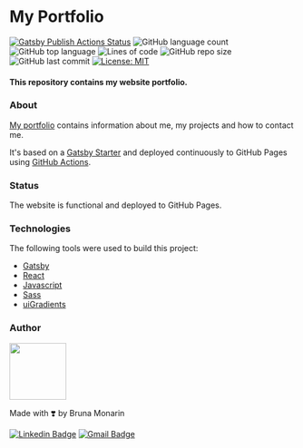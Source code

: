 # My Portfolio
[![Gatsby Publish Actions Status](https://github.com/brunapm/brunapm.github.io/workflows/Gatsby%20Publish/badge.svg)](https://brunapm.github.io)
![GitHub language count](https://img.shields.io/github/languages/count/brunapm/brunapm.github.io)
![GitHub top language](https://img.shields.io/github/languages/top/brunapm/brunapm.github.io)
![Lines of code](https://img.shields.io/tokei/lines/github/brunapm/brunapm.github.io)
![GitHub repo size](https://img.shields.io/github/repo-size/brunapm/brunapm.github.io)
![GitHub last commit](https://img.shields.io/github/last-commit/brunapm/brunapm.github.io)
[![License: MIT](https://img.shields.io/badge/License-MIT-green.svg)](LICENSE)

#### This repository contains my website portfolio.
### About
[My portfolio](https://brunapm.github.io) contains information about me, my projects and how to contact me.

It's based on a [Gatsby Starter](https://www.gatsbyjs.com/starters/cobidev/gatsby-simplefolio) and deployed continuously to GitHub Pages using [GitHub Actions](https://github.com/marketplace/actions/gatsby-publish).

### Status
The website is functional and deployed to GitHub Pages.

### Technologies

The following tools were used to build this project:

- [Gatsby](https://www.gatsbyjs.com/)
- [React](https://pt-br.reactjs.org/)
- [Javascript](https://developer.oracle.com/ar/javascript/)
- [Sass](https://sass-lang.com/)
- [uiGradients](https://uigradients.com/)

### Author

<img src="https://avatars1.githubusercontent.com/u/65819100?s=460&u=418b9bd94f4f9bcd2f3494bfd7b3a8ab8fd08662&v=4" width="100px;" alt=""/>

Made with ❣️ by Bruna Monarin 

[![Linkedin Badge](https://img.shields.io/badge/-Bruna%20Monarin-blue?style=for-the-badge&logo=Linkedin&logoColor=white&link=https://www.linkedin.com/in/bruna-de-paula-monarin/)](https://www.linkedin.com/in/bruna-de-paula-monarin/)
[![Gmail Badge](https://img.shields.io/badge/-brunamonarin@gmail.com-c14438?style=for-the-badge&logo=Gmail&logoColor=white&link=mailto:brunamonarin@gmail.com)](mailto:brunamonarin@gmail.com)
